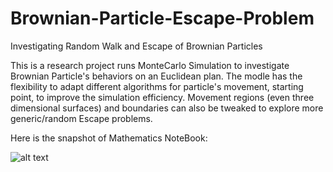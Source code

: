 # Brownian-Particle-Escape-Problem
Investigating Random Walk and Escape of Brownian Particles 

This is a research project runs MonteCarlo Simulation to investigate Brownian Particle's behaviors on an Euclidean plan.
The modle has the flexibility to adapt different algorithms for particle's movement, starting point, 
to improve the simulation efficiency.
Movement regions (even three dimensional surfaces) and  boundaries can also be tweaked to explore more generic/random 
Escape problems. 

Here is the snapshot of Mathematics NoteBook:

![alt text](https://github.com/MagicGary/Brownian-Particle-Escape-Problem/blob/master/snapshotOfNoteBook.png)
